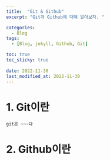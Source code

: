 ```yaml
---
title:  "Git & Github"
excerpt: "Git과 Github에 대해 알아보자. "

categories:
  - Blog
tags:
  - [Blog, jekyll, Github, Git]

toc: true
toc_sticky: true
 
date: 2022-11-30
last_modified_at: 2022-11-30
---
```

# 1. Git이란
    git은 ~~~다
# 2. Github이란

